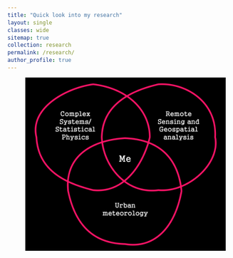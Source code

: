 ```yaml
---
title: "Quick look into my research"
layout: single
classes: wide
sitemap: true
collection: research
permalink: /research/
author_profile: true
---
```


<figure style="width: 450px" class="align-right">
  <img src="/assets/images/Research-Venn.png" alt="">
</figure>



<!--
This page is under construction
## Intra-urban heat islets

<figure style="width: 850px" class="align-center">
  <img src="/assets/images/World_Map.png" alt="">
</figure>

-->
